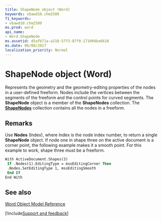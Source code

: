 ```yaml
---
title: ShapeNode object (Word)
keywords: vbawd10.chm2509
f1_keywords:
- vbawd10.chm2509
ms.prod: word
api_name:
- Word.ShapeNode
ms.assetid: d5afb71a-a218-57f3-87f0-171094ba6610
ms.date: 06/08/2017
localization_priority: Normal
---
```



# ShapeNode object (Word)

Represents the geometry and the geometry-editing properties of the nodes in a user-defined freeform. Nodes include the vertices between the segments of the freeform and the control points for curved segments. The  **ShapeNode** object is a member of the **ShapeNodes** collection. The **[ShapeNodes](Word.shapenodes.md)** collection contains all the nodes in a freeform.


## Remarks

Use  **Nodes** (Index), where Index is the node index number, to return a single **ShapeNode** object. If node one in shape three on the active document is a corner point, the following example makes it a smooth point. For this example to work, shape three must be a freeform.


```vb
With ActiveDocument.Shapes(3) 
 If .Nodes(1).EditingType = msoEditingCorner Then 
 .Nodes.SetEditingType 1, msoEditingSmooth 
 End If 
End With
```


## See also


[Word Object Model Reference](overview/Word/object-model.md)

[!include[Support and feedback](~/includes/feedback-boilerplate.md)]